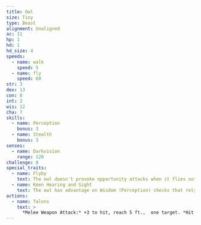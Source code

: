 ```yaml
---
title: Owl
size: Tiny
type: Beast
alignment: Unaligned
ac: 11
hp: 1
hd: 1
hd_size: 4
speeds:
  - name: walk
    speed: 5
  - name: fly
    speed: 60
str: 3
dex: 13
con: 8
int: 2
wis: 12
cha: 7
skills:
  - name: Perception
    bonus: 3
  - name: Stealth
    bonus: 3
senses:
  - name: Darkvision
    range: 120
challenge: 0
special_traits:
  - name: Flyby
    text: The owl doesn't provoke opportunity attacks when it flies out of an enemy's reach.
  - name: Keen Hearing and Sight
    text: The owl has advantage on Wisdom (Perception) checks that rely on hearing or sight.
actions:
  - name: Talons
    text: >
      *Melee Weapon Attack:* +3 to hit, reach 5 ft.,  one target. *Hit:* 1 slashing damage.
---
```

